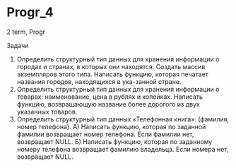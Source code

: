 # Progr_4
2 term, Progr

Задачи
1. Определить структурный тип данных для хранения информации о городах и странах, в которых они находятся. Создать массив экземпляров этого типа. Написать функцию, которая печатает названия городов, находящихся в ука-занной стране.
2. Определить структурный тип данных для хранения информации о товарах: наименование, цена в рублях и копейках. Написать функцию, возвращающую название более дорогого из двух указанных товаров.
3. Определить структурный тип данных «Телефонная книга»: (фамилия, номер телефона).
А) Написать функцию, которая по заданной фамилии возвращает номер телефона. Если фамилии нет, возвращает NULL.
Б) Написать функцию, которая по заданному номеру телефона возвращает фамилию владельца. Если номера нет, возвращает NULL.
